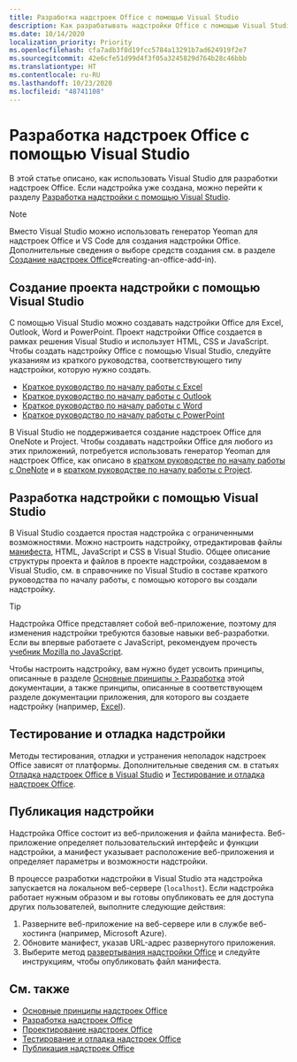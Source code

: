 ```yaml
---
title: Разработка надстроек Office с помощью Visual Studio
description: Как разрабатывать надстройки Office с помощью Visual Studio.
ms.date: 10/14/2020
localization_priority: Priority
ms.openlocfilehash: cfa7adb3f8d19fcc5784a13291b7ad624919f2e7
ms.sourcegitcommit: 42e6cfe51d99d4f3f05a3245829d764b28c46bbb
ms.translationtype: HT
ms.contentlocale: ru-RU
ms.lasthandoff: 10/23/2020
ms.locfileid: "48741108"
---
```

# <a name="develop-office-add-ins-with-visual-studio"></a>Разработка надстроек Office с помощью Visual Studio

В этой статье описано, как использовать Visual Studio для разработки надстроек Office. Если надстройка уже создана, можно перейти к разделу [Разработка надстройки с помощью Visual Studio](#develop-the-add-in-using-visual-studio).

> [!NOTE]
> Вместо Visual Studio можно использовать генератор Yeoman для надстроек Office и VS Code для создания надстройки Office. Дополнительные сведения о выборе средств создания см. в разделе [Создание надстроек Office](../develop/develop-overview.md)#creating-an-office-add-in).

## <a name="create-the-add-in-project-using-visual-studio"></a>Создание проекта надстройки с помощью Visual Studio

С помощью Visual Studio можно создавать надстройки Office для Excel, Outlook, Word и PowerPoint. Проект надстройки Office создается в рамках решения Visual Studio и использует HTML, CSS и JavaScript. Чтобы создать надстройку Office с помощью Visual Studio, следуйте указаниям из краткого руководства, соответствующего типу надстройки, которую нужно создать.

- [Краткое руководство по началу работы с Excel](../quickstarts/excel-quickstart-jquery.md?tabs=visualstudio)
- [Краткое руководство по началу работы с Outlook](../quickstarts/outlook-quickstart.md?tabs=visualstudio)
- [Краткое руководство по началу работы с Word](../quickstarts/word-quickstart.md?tabs=visualstudio)
- [Краткое руководство по началу работы с PowerPoint](../quickstarts/powerpoint-quickstart.md?tabs=visualstudio)

В Visual Studio не поддерживается создание надстроек Office для OneNote и Project. Чтобы создавать надстройки Office для любого из этих приложений, потребуется использовать генератор Yeoman для надстроек Office, как описано в [кратком руководстве по началу работы с OneNote](../quickstarts/onenote-quickstart.md) и в [кратком руководстве по началу работы с Project](../quickstarts/project-quickstart.md).

## <a name="develop-the-add-in-using-visual-studio"></a>Разработка надстройки с помощью Visual Studio

В Visual Studio создается простая надстройка с ограниченными возможностями. Можно настроить надстройку, отредактировав файлы [манифеста](add-in-manifests.md), HTML, JavaScript и CSS в Visual Studio. Общее описание структуры проекта и файлов в проекте надстройки, создаваемом в Visual Studio, см. в справочнике по Visual Studio в составе краткого руководства по началу работы, с помощью которого вы создали надстройку. 

> [!TIP]
> Надстройка Office представляет собой веб-приложение, поэтому для изменения надстройки требуются базовые навыки веб-разработки. Если вы впервые работаете с JavaScript, рекомендуем прочесть [учебник Mozilla по JavaScript](https://developer.mozilla.org/docs/Web/JavaScript/Guide/Introduction).

Чтобы настроить надстройку, вам нужно будет усвоить принципы, описанные в разделе [Основные принципы > Разработка](develop-overview.md) этой документации, а также принципы, описанные в соответствующем разделе документации приложения, для которого вы создаете надстройку (например, [Excel](../excel/index.yml)). 

## <a name="test-and-debug-the-add-in"></a>Тестирование и отладка надстройки

Методы тестирования, отладки и устранения неполадок надстроек Office зависят от платформы. Дополнительные сведения см. в статьях [Отладка надстроек Office в Visual Studio](debug-office-add-ins-in-visual-studio.md) и [Тестирование и отладка надстроек Office](../testing/test-debug-office-add-ins.md).

## <a name="publish-the-add-in"></a>Публикация надстройки

Надстройка Office состоит из веб-приложения и файла манифеста. Веб-приложение определяет пользовательский интерфейс и функции надстройки, а манифест указывает расположение веб-приложения и определяет параметры и возможности надстройки.

В процессе разработки надстройки в Visual Studio эта надстройка запускается на локальном веб-сервере (`localhost`). Если надстройка работает нужным образом и вы готовы опубликовать ее для доступа других пользователей, выполните следующие действия:

1. Разверните веб-приложение на веб-сервере или в службе веб-хостинга (например, Microsoft Azure).
2. Обновите манифест, указав URL-адрес развернутого приложения. 
3. Выберите метод [развертывания надстройки Office](../publish/publish.md) и следуйте инструкциям, чтобы опубликовать файл манифеста.

## <a name="see-also"></a>См. также

- [Основные принципы надстроек Office](../overview/core-concepts-office-add-ins.md)
- [Разработка надстроек Office](../develop/develop-overview.md)
- [Проектирование надстроек Office](../design/add-in-design.md)
- [Тестирование и отладка надстроек Office](../testing/test-debug-office-add-ins.md)
- [Публикация надстроек Office](../publish/publish.md)
